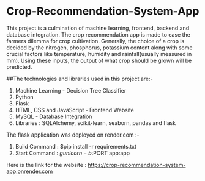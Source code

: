 ﻿# Crop-Recommendation-System-App
This project is a culmination of machine learning, frontend, backend and database integration.
The crop recommendation app is made to ease the farmers dilemma for crop cultivation. Generally, the choice of a crop is decided by the nitrogen, phosphorus, potassium content along with some crucial factors like temperature, humidity and rainfall(usually measured in mm). 
Using these inputs, the output of what crop should be grown will be predicted.

##The technologies and libraries used in this project are:-
1. Machine Learning - Decision Tree Classifier
2. Python
3. Flask
4. HTML, CSS and JavaScript - Frontend Website
5. MySQL - Database Integration
6. Libraries : SQLAlchemy, scikit-learn, seaborn, pandas and flask

The flask application was deployed on render.com :-
1. Build Command : $pip install -r requirements.txt
2. Start Command : $gunicorn -b :$PORT app:app

Here is the link for the website : https://crop-recommendation-system-app.onrender.com
